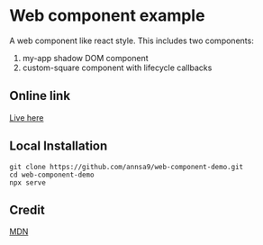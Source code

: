 # Web component example
A web component like react style.
This includes two components:
1. my-app shadow DOM component
2. custom-square component with lifecycle callbacks

## Online link
[Live here](https://web-component-demo.netlify.app/)

## Local Installation

```
git clone https://github.com/annsa9/web-component-demo.git
cd web-component-demo
npx serve
```

## Credit
[MDN](https://github.com/mdn/web-components-examples/tree/master/life-cycle-callbacks)
